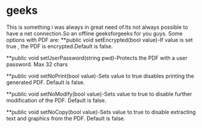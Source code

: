 # geeks
This is something i was always in great need of.Its not always possible to have a net connection.So an offline geeksforgeeks for you guys.
Some options  with PDF are:
**public void setEncrypted(bool value)-If value is set true , the PDF is encrypted.Default is false. 

**public void setUserPassword(string pwd)-Protects the PDF with a user password. Max 32 chars

**public void setNoPrint(bool value)-Sets value to true disables printing the generated PDF. Default is false.

**public void setNoModify(bool value)-Sets value to true to disable further modification of the PDF. Default is false.

**public void setNoCopy(bool value)-Sets value to true to disable extracting text and graphics from the PDF. Default is false. 


